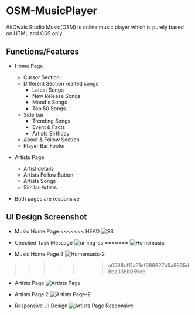 # OSM-MusicPlayer
##Owais Studio Music(OSM) is online music player which is purely based on HTML and CSS only.

## Functions/Features
   - Home Page
      - Cursor Section
      - Different Section realted songs
        - Latest Songs
        - New Release Songs
        - Mood's Songs
        - Top 50 Songs 
      - Side bar
        - Trending Songs
        - Event & Facts
        - Artists Birthday
      - About & Follow Section
      - Player Bar Footer
   
   - Artists Page
      - Artist details
      - Artists Follow Button
      - Artists Songs
      - Similar Artists

   - Both pages are responsive

      
## UI Design Screenshot
  *  Music Home Page
<<<<<<< HEAD
![SS](/Images/Homemusic.PNG)

  *  Checked Task Message
![ui-img-ss](/Images/SS/)
=======
![Homemusic](https://user-images.githubusercontent.com/91982138/148607322-87a21203-99dd-49b1-b3a0-1c883ea8828e.PNG)
  
  *  Music Home Page 2
![Homemusic-2](https://user-images.githubusercontent.com/91982138/148607512-cb7125d5-bb87-4c44-8533-28dc40eae6e8.PNG)
>>>>>>> a0588cf11a61ef389827b5a8835d8ba338b059eb
  
  *  Artists Page
![Artists Page](https://user-images.githubusercontent.com/91982138/148607594-dfac4f76-4333-4a12-959f-828155b8db18.PNG)

  *  Artists Page 2
![Artists Page-2](https://user-images.githubusercontent.com/91982138/148607633-986d22e2-d4d4-4c5b-bddc-830bfcf4d506.PNG)

  *  Responsive UI Design
![Artists Page Responsive](https://user-images.githubusercontent.com/91982138/148607729-950ea2cc-d6d4-4727-b2d1-21366e5bd250.PNG)
